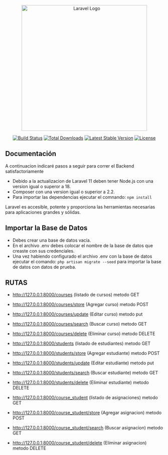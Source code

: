<p align="center"><a href="https://laravel.com" target="_blank"><img src="https://raw.githubusercontent.com/laravel/art/master/logo-lockup/5%20SVG/2%20CMYK/1%20Full%20Color/laravel-logolockup-cmyk-red.svg" width="400" alt="Laravel Logo"></a></p>

<p align="center">
<a href="https://github.com/laravel/framework/actions"><img src="https://github.com/laravel/framework/workflows/tests/badge.svg" alt="Build Status"></a>
<a href="https://packagist.org/packages/laravel/framework"><img src="https://img.shields.io/packagist/dt/laravel/framework" alt="Total Downloads"></a>
<a href="https://packagist.org/packages/laravel/framework"><img src="https://img.shields.io/packagist/v/laravel/framework" alt="Latest Stable Version"></a>
<a href="https://packagist.org/packages/laravel/framework"><img src="https://img.shields.io/packagist/l/laravel/framework" alt="License"></a>
</p>

## Documentación

A continuacion indicaré pasos a seguir para correr el Backend satisfactoriamente

- Debido a la actualizacion de Laravel 11 deben tener Node.js con una version igual o superor a 18.
- Composer con una version igual o superior a 2.2.
- Para importar las dependencias ejecutar el comnando:
`npm install`

Laravel es accesible, potente y proporciona las herramientas necesarias para aplicaciones grandes y sólidas.

## Importar la Base de Datos

- Debes crear una base de datos vacía.
- En el archivo .env debes colocar el nombre de la base de datos que creaste con sus credenciales.
- Una vez habiendo configurado el archivo .env con la base de datos ejecutar el comando:
`php artisan migrate --seed`
para importar la base de datos con datos de prueba.

## RUTAS

- http://127.0.0.1:8000/courses  (listado de cursos) metodo GET
- http://127.0.0.1:8000/courses/store  (Agregar curso) metodo POST
- http://127.0.0.1:8000/courses/update  (Editar curso) metodo put
- http://127.0.0.1:8000/courses/search  (Buscar curso) metodo GET
- http://127.0.0.1:8000/courses/delete  (Eliminar curso) metodo DELETE

- http://127.0.0.1:8000/students  (listado de estudiantes) metodo GET
- http://127.0.0.1:8000/students/store  (Agregar estudiante) metodo POST
- http://127.0.0.1:8000/students/update  (Editar estudiante) metodo put
- http://127.0.0.1:8000/students/search  (Buscar estudiante) metodo GET
- http://127.0.0.1:8000/students/delete  (Eliminar estudiante) metodo DELETE

- http://127.0.0.1:8000/course_student  (listado de asignaciones) metodo GET
- http://127.0.0.1:8000/course_student/store  (Agregar asignacion) metodo POST
- http://127.0.0.1:8000/course_student/search  (Buscar asignacion) metodo GET
- http://127.0.0.1:8000/course_student/delete  (Eliminar asignacion) metodo DELETE

